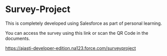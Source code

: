 # Survey-Project

This is completely developed using Salesforce as part of personal learning.



You can access the survey using this link or scan the QR Code in the documents.


https://ajasti-developer-edition.na123.force.com/surveyproject
